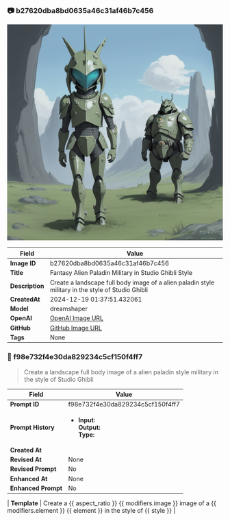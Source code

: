

### 📷 b27620dba8bd0635a46c31af46b7c456 


![data.id](./b27620dba8bd0635a46c31af46b7c456.jpg)


| Field          | Value                                                                                                                     |
|----------------|---------------------------------------------------------------------------------------------------------------------------|
| **Image ID**             | b27620dba8bd0635a46c31af46b7c456                                                                                                             |
| **Title**           | Fantasy Alien Paladin Military in Studio Ghibli Style                                                                                                       |
| **Description**           | Create a landscape full body image of a alien paladin style military in the style of Studio Ghibli                                                                                                       |
| **CreatedAt**        | 2024-12-19 01:37:51.432061                                                                                                        |
| **Model**        | dreamshaper                                                                                                        |
| **OpenAI**         | [OpenAI Image URL](http://192.168.1.85:8081/generated-images/b642588139048.png)                                                                                |
| **GitHub**         | [GitHub Image URL](https://raw.githubusercontent.com/Caneta-Silva/weeb/refs/heads/main/images/b27620dba8bd0635a46c31af46b7c456/b27620dba8bd0635a46c31af46b7c456.jpg)                                                                                |
| **Tags**       | None                                                                                                                   |

### 📜 f98e732f4e30da829234c5cf150f4ff7

> Create a landscape full body image of a alien paladin style military in the style of Studio Ghibli

| Field          | Value                                                                                                                                                                      |
|----------------|----------------------------------------------------------------------------------------------------------------------------------------------------------------------------|
| **Prompt ID**  | f98e732f4e30da829234c5cf150f4ff7                                                                                                                                                            |
| **Prompt History** | <ul><li>**Input:**  <br> **Output:**  <br> **Type:** </li></ul> |
| **Created At** |                                                                                                                                                    |
| **Revised At** | None                                                                                                                                                   |
| **Revised Prompt** | No                                                                                                                                                                      |
| **Enhanced At** | None                                                                                                                                                  |
| **Enhanced Prompt** | No                                                                                                                                                                    |

| **Template**   | Create a {{ aspect_ratio }} {{ modifiers.image }} image of a {{ modifiers.element }} {{ element }} in the style of {{ style }}                                                                                                                                           |



